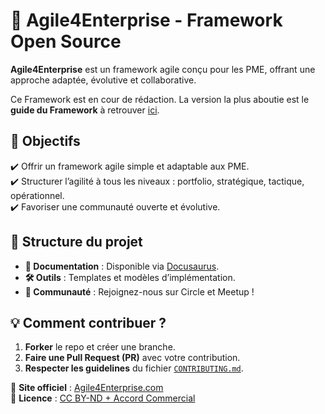# 🚀 Agile4Enterprise - Framework Open Source  

**Agile4Enterprise** est un framework agile conçu pour les PME, offrant une approche adaptée, évolutive et collaborative.  

Ce Framework est en cour de rédaction. La version la plus aboutie est le **guide du Framework** à retrouver [ici](https://github.com/Agile4Enterprise/guide).



## 📌 Objectifs  
✔️ Offrir un framework agile simple et adaptable aux PME.  
✔️ Structurer l’agilité à tous les niveaux : portfolio, stratégique, tactique, opérationnel.  
✔️ Favoriser une communauté ouverte et évolutive.  

## 📂 Structure du projet  
- **📜 Documentation** : Disponible via [Docusaurus](https://github.com/Agile4Enterprise/framework).  
- **🛠️ Outils** : Templates et modèles d’implémentation.  
- **👥 Communauté** : Rejoignez-nous sur Circle et Meetup !  

## 💡 Comment contribuer ?  
1. **Forker** le repo et créer une branche.  
2. **Faire une Pull Request (PR)** avec votre contribution.  
3. **Respecter les guidelines** du fichier [`CONTRIBUTING.md`](./CONTRIBUTING.md).  

🔗 **Site officiel** : [Agile4Enterprise.com](https://agile4enterprise.com)  
📜 **Licence** : [CC BY-ND + Accord Commercial](./LICENSE.md)  
